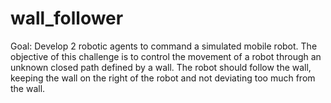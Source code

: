 # wall_follower
Goal: Develop 2 robotic agents to command a simulated mobile robot. The objective of this challenge is to control the movement of a robot through an unknown closed path defined by a wall. The robot should follow the wall, keeping the wall on the right of the robot and not deviating too much from the wall. 
